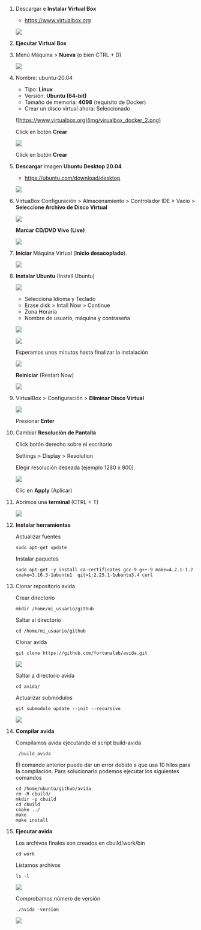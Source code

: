 1. Descargar e **Instalar Virtual Box**

    - https://www.virtualbox.org

    ![](img/virualbox_docker_0.png)

1. **Ejecutar Virtual Box**
    
1. Menú Máquina > **Nueva** (o bien CTRL + D)

   ![](img/virualbox_docker_1.png)

1. Nombre: ubuntu-20.04

   - Tipo: **Linux**
   - Versión: **Ubuntu (64-bit)**
   - Tamaño de memoria: **4098** (requisito de Docker)
   - Crear un disco virtual ahora: Seleccionado

   ![https://www.virtualbox.org](img/virualbox_docker_2.png)
   
   Click en botón **Crear**
   
   ![](img/virualbox_docker_3.png)
   
   Click en botón **Crear**
   
   
1. **Descargar** imagen **Ubuntu Desktop 20.04**

   - https://ubuntu.com/download/desktop
   
   ![](img/virualbox_docker_5.png)

   
1. VirtuaBox
   Configuración > Almacenamiento > Controlador IDE > Vacio >
   **Seleccione Archivo de Disco Virtual**
   
   ![](img/virualbox_docker_6.png)
   
   **Marcar CD/DVD Vivo (Live)**
   
   ![](img/virualbox_docker_8.png)
   
   
1. **Iniciar** Máquina Virtual (**Inicio desacoplado**).

   ![](img/virualbox_docker_9.png)

1. **Instalar Ubuntu** (Install Ubuntu)

   ![](img/virualbox_docker_10.png)

   - Selecciona Idioma y Teclado
   - Erase disk > Intall Now > Continue
   - Zona Horaria
   - Nombre de usuario, máquina y contraseña
   
   ![](img/virualbox_docker_11.png)
   
   ![](img/virualbox_docker_12.png)
   
   Esperamos unos minutos hasta finalizar la instalación
      
   ![](img/virualbox_docker_13.png)
   
   **Reiniciar** (Restart Now)
   
   ![](img/virualbox_docker_14.png)
   
1. VirtualBox > Configuración > **Eliminar Disco Virtual**

   ![](img/virualbox_docker_15.png)
   
   Presionar **Enter**
   
1. Cambiar **Resolución de Pantalla**

   Click botón derecho sobre el escritorio
   
   Settings > Display > Resolution
   
   Elegir resolución deseada (ejemplo 1280 x 800).
   
   ![](img/virualbox_docker_16.png)
   
   Clic en **Apply** (Aplicar)

1. Abrimos una **terminal** (CTRL + T)


   ![](img/virualbox_docker_17.png)
   
   
1. **Instalar herramientas**

    Actualizar fuentes

    ```
    sudo apt-get update
    ```
    
    Instalar paquetes
    
    ```
    sudo apt-get -y install ca-certificates gcc-9 g++-9 make=4.2.1-1.2 cmake=3.16.3-1ubuntu1  git=1:2.25.1-1ubuntu3.4 curl
    ```
    
1.  Clonar repositorio avida

    Crear directorio
    
    ```
    mkdir /home/mi_usuario/github
    ```

    Saltar al directorio
    
    ```
    cd /home/mi_usuario/github
    ```
    
    Clonar avida
    
    ```
    git clone https://github.com/fortunalab/avida.git
    ```
    
    ![](img/virualbox_docker_18.png)
    
    Saltar a directorio avida
    
    ```
    cd avida/
    ```
    
    Actualizar submódulos
    
    ```
    git submodule update --init --recursive
    ```
    
    ![](img/virualbox_docker_19.png)
    
1.  **Compilar avida**

    Compilamos avida ejecutando el script build-avida
    
    ```
    ./build_avida
    ```
    
    El comando anterior puede dar un error debido a que usa 10 hilos para la compilación.
    Para solucionarlo podemos ejecutar los siguientes comandos
    
    ```
    cd /home/ubuntu/github/avida
    rm -R cbuild/
    mkdir -p cbuild
    cd cbuild
    cmake ../
    make
    make install
    ```
    
    
1.  **Ejecutar avida**

    Los archivos finales son creados en cbuild/work/bin
    
    ```
    cd work
    ```
    
    Listamos archivos
    
    ```
    ls -l
    ```
    
    ![](img/virualbox_docker_20.png)
    
    
    Comprobamos número de versión
    
    ```
    ./avida -version
    ```    
    
    ![](img/virualbox_docker_21.png)
    
